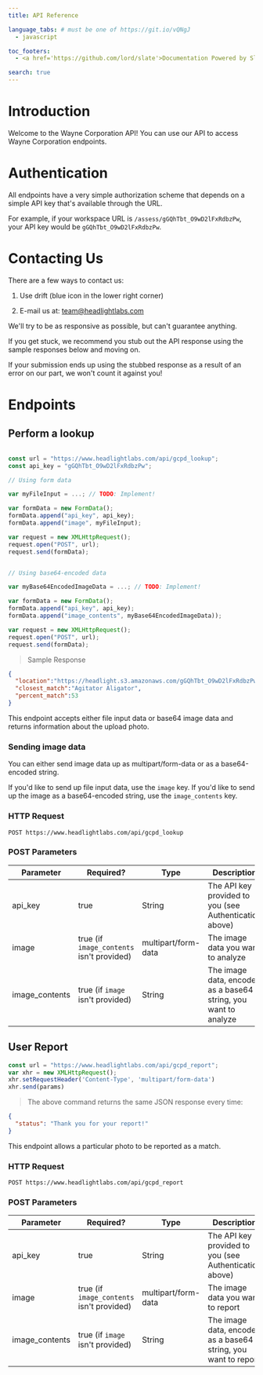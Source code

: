 ```yaml
---
title: API Reference

language_tabs: # must be one of https://git.io/vQNgJ
  - javascript

toc_footers:
  - <a href='https://github.com/lord/slate'>Documentation Powered by Slate</a>

search: true
---
```


# Introduction

Welcome to the Wayne Corporation API! You can use our API to access Wayne Corporation endpoints.

# Authentication

All endpoints have a very simple authorization scheme that depends on a simple API key that's available through the URL.

For example, if your workspace URL is `/assess/gGQhTbt_O9wD2lFxRdbzPw`, your API key would be `gGQhTbt_O9wD2lFxRdbzPw`.

# Contacting Us

There are a few ways to contact us:

1) Use drift (blue icon in the lower right corner)

2) E-mail us at: team@headlightlabs.com

We'll try to be as responsive as possible, but can't guarantee anything.

If you get stuck, we recommend you stub out the API response using the sample responses below and moving on. 

If your submission ends up using the stubbed response as a result of an error on our part, we won't count it against you!

# Endpoints

## Perform a lookup

```javascript

const url = "https://www.headlightlabs.com/api/gcpd_lookup";
const api_key = "gGQhTbt_O9wD2lFxRdbzPw";

// Using form data

var myFileInput = ...; // TODO: Implement!

var formData = new FormData();
formData.append("api_key", api_key);
formData.append("image", myFileInput);

var request = new XMLHttpRequest();
request.open("POST", url);
request.send(formData);


// Using base64-encoded data

var myBase64EncodedImageData = ...; // TODO: Implement!

var formData = new FormData();
formData.append("api_key", api_key);
formData.append("image_contents", myBase64EncodedImageData));

var request = new XMLHttpRequest();
request.open("POST", url);
request.send(formData);

```

> Sample Response

```json
{
  "location":"https://headlight.s3.amazonaws.com/gGQhTbt_O9wD2lFxRdbzPw/elKtOo6L4EXKkkp2NmVXVw",
  "closest_match":"Agitator Aligator",
  "percent_match":53
}
```

This endpoint accepts either file input data or base64 image data and returns information about the upload photo.

### Sending image data

You can either send image data up as multipart/form-data or as a base64-encoded string.

If you'd like to send up file input data, use the `image` key. If you'd like to send up the image as a base64-encoded string, use the `image_contents` key.

### HTTP Request

`POST https://www.headlightlabs.com/api/gcpd_lookup`

### POST Parameters

Parameter | Required? | Type | Description
--------- | ------- | ------- | -----------
api_key | true | String | The API key provided to you (see Authentication above)
image | true (if `image_contents` isn't provided) | multipart/form-data | The image data you want to analyze
image_contents | true (if `image` isn't provided) | String | The image data, encoded as a base64 string, you want to analyze

## User Report

```javascript
const url = "https://www.headlightlabs.com/api/gcpd_report";
var xhr = new XMLHttpRequest();
xhr.setRequestHeader('Content-Type', 'multipart/form-data')
xhr.send(params)
```

> The above command returns the same JSON response every time:

```json
{
  "status": "Thank you for your report!"
}
```

This endpoint allows a particular photo to be reported as a match.

### HTTP Request

`POST https://www.headlightlabs.com/api/gcpd_report`

### POST Parameters

Parameter | Required? | Type | Description
--------- | ------- | ------- | -----------
api_key | true | String | The API key provided to you (see Authentication above)
image | true (if `image_contents` isn't provided) | multipart/form-data | The image data you want to report
image_contents | true (if `image` isn't provided) | String | The image data, encoded as a base64 string, you want to report
